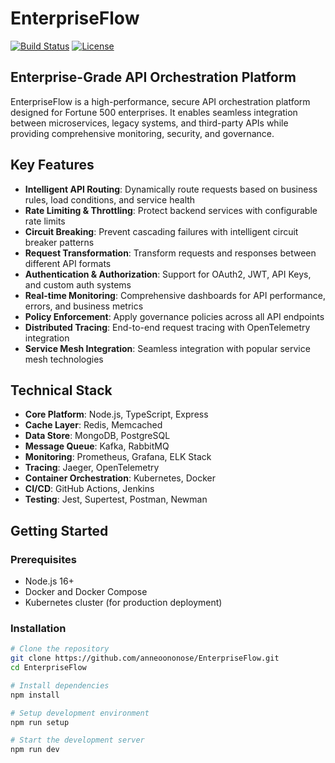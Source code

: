 # EnterpriseFlow

[![Build Status](https://img.shields.io/github/workflow/status/anneoonoonose/EnterpriseFlow/CI/main)](https://github.com/anneoonoonose/EnterpriseFlow/actions)
[![License](https://img.shields.io/badge/license-MIT-blue.svg)](LICENSE)

## Enterprise-Grade API Orchestration Platform

EnterpriseFlow is a high-performance, secure API orchestration platform designed for Fortune 500 enterprises. It enables seamless integration between microservices, legacy systems, and third-party APIs while providing comprehensive monitoring, security, and governance.

## Key Features

- **Intelligent API Routing**: Dynamically route requests based on business rules, load conditions, and service health
- **Rate Limiting & Throttling**: Protect backend services with configurable rate limits
- **Circuit Breaking**: Prevent cascading failures with intelligent circuit breaker patterns
- **Request Transformation**: Transform requests and responses between different API formats
- **Authentication & Authorization**: Support for OAuth2, JWT, API Keys, and custom auth systems
- **Real-time Monitoring**: Comprehensive dashboards for API performance, errors, and business metrics
- **Policy Enforcement**: Apply governance policies across all API endpoints
- **Distributed Tracing**: End-to-end request tracing with OpenTelemetry integration
- **Service Mesh Integration**: Seamless integration with popular service mesh technologies

## Technical Stack

- **Core Platform**: Node.js, TypeScript, Express
- **Cache Layer**: Redis, Memcached
- **Data Store**: MongoDB, PostgreSQL
- **Message Queue**: Kafka, RabbitMQ
- **Monitoring**: Prometheus, Grafana, ELK Stack
- **Tracing**: Jaeger, OpenTelemetry
- **Container Orchestration**: Kubernetes, Docker
- **CI/CD**: GitHub Actions, Jenkins
- **Testing**: Jest, Supertest, Postman, Newman

## Getting Started

### Prerequisites

- Node.js 16+
- Docker and Docker Compose
- Kubernetes cluster (for production deployment)

### Installation

```bash
# Clone the repository
git clone https://github.com/anneoononose/EnterpriseFlow.git
cd EnterpriseFlow

# Install dependencies
npm install

# Setup development environment
npm run setup

# Start the development server
npm run dev
